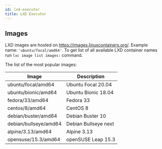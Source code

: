 ```yaml
---
id: lxd-executor
title: LXD Executor
---
```


## Images
LXD images are hosted on https://images.linuxcontainers.org/. Example name:
`'ubuntu/focal/amd64'`. To get list of all available LXD container
names run `lxc image list images:` command.

The list of the most popular images:

| Image                 | Description          |
|-----------------------|----------------------|
| ubuntu/focal/amd64    | Ubuntu Focal 20.04   |
| ubuntu/bionic/amd64   | Ubuntu Bionic 18.04  |
| fedora/33/amd64       | Fedora 33            |
| centos/8/amd64        | CentOS 8             |
| debian/buster/amd64   | Debian Buster 10     |
| debian/bullseye/amd64 | Debian Bullseye next |
| alpine/3.13/amd64     | Alpine 3.13          |
| opensuse/15.3/amd64   | openSUSE Leap 15.3   |
